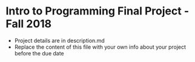 # Intro to Programming Final Project - Fall 2018

* Project details are in description.md
* Replace the content of this file with your own info about your project before the due date
